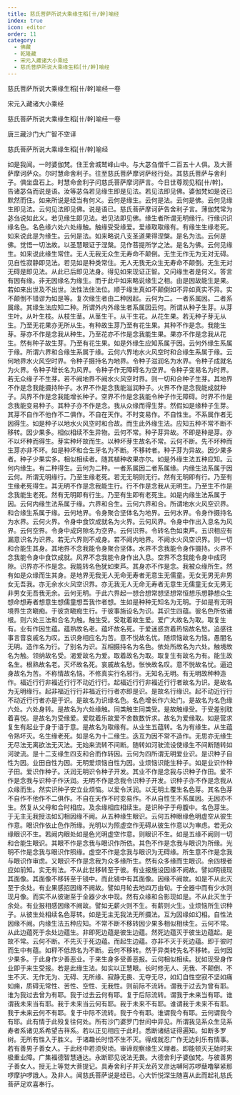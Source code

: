 ```yaml
---
title: 慈氏菩萨所说大乘缘生稻[卄/幹]喻经
index: true
icon: editor
order: 11
category:
  - 佛藏
  - 乾隆藏
  - 宋元入藏诸大小乘经
  - 慈氏菩萨所说大乘缘生稻[卄/幹]喻经
---
```


慈氏菩萨所说大乘缘生稻[卄/幹]喻经一卷  

宋元入藏诸大小乘经  

慈氏菩萨所说大乘缘生稻[卄/幹]喻经一卷  

唐三藏沙门大广智不空译  

慈氏菩萨所说大乘缘生稻[卄/幹]喻经  

如是我闻。一时婆伽梵。住王舍城鹫峰山中。与大苾刍僧千二百五十人俱。及大菩萨摩诃萨众。尔时慧命舍利子。往至慈氏菩萨摩诃萨经行处。其慈氏菩萨与舍利子。俱坐盘石上。时慧命舍利子问慈氏菩萨摩诃萨言。今日世尊观见稻[卄/幹]。告诸苾刍而说是语。汝等苾刍若见缘生即是见法。若见法即见佛。婆伽梵如是说已默然而住。如来所说是经当有何义。云何是缘生。云何是法。云何是佛。云何见缘生即见法。云何见法即见佛。说是语已。慈氏菩萨摩诃萨告舍利子言。薄伽梵常为苾刍说如此义。若见缘生即见法。若见法即见佛。缘生者所谓无明缘行。行缘识识缘名色。名色缘六处六处缘触。触缘受受缘爱。爱缘取取缘有。有缘生生缘老死。如来说此是为缘生。云何是法。如来略说八支圣道果得涅槃。是名为法。云何是佛。觉悟一切法故。以圣慧眼证于涅槃。见作菩提所学之法。是名为佛。云何见缘生。如来说此缘生常住。无人无我无众生无寿命不颠倒。无生无作无为无对无碍。见自性寂静即见法。若见如是种类常住。无人无我无众生无寿命不颠倒。无生无对无碍是即见法。从此已后即见法身。得见如来现证正智。又问缘生者是何义。答言有因有缘。非无因缘名为缘生。而于此中如来略说缘生之相。由是因故能生是果。若如来出世及不出世。法性法住法位。顺于缘生真如不颠倒如不异如真实不异。实不颠倒不错谬为如是等。复次缘生者由二种因起。云何为二。一者系属因。二者系属缘。其缘生法应知二种。所谓外内外缘生者系属因云何。所谓从种子生芽。从芽生叶。从叶生枝。从枝生茎。从茎生干。从干生花。从花生果。若无种子芽无从生。乃至无花果亦无所从生。有种故生芽乃至有花生果。其种不作是念。我能生芽。芽亦不作是念我从种生。乃至花亦不作是念我能生果。果亦不作是念我从花生。然有种子故生芽。乃至有花生果。如是外缘生应知系属于因。云何外缘生系属于缘。所谓六界和合缘生系属于缘。云何六界地水火风空时和合缘生系属于缘。云何地界水火风空时界。令种子摄持名为地界。令种子滋润名为水界。令种子成就名为火界。令种子增长名为风界。令种子作无障碍名为空界。令种子变易名为时界。若无众缘子不生芽。若不阙地界不阙水火风空时界。则一切和合种子生芽。其地界不作是念我能摄持种子。水界不作是念我能滋润种子。火界不作是念我能成就种子。风界不作是念我能增长种子。空界不作是念我能令种子作无障碍。时界不作是念我能变易种子。其种子亦不作是念。我从众缘而得生芽。然假如是缘种子生芽。其芽不自作不他作不二俱作。不自在天作。不时变易作。不自性生。不系属作者无因得生。如是种子以地水火风空时和合故。而生此外缘生法。应知五种不常不断不移转。因少果多。相似相续不生异物。云何不常。种子芽异故。不即是种是芽。亦不以坏种而得生。芽实种坏故而生。以种坏芽生故名不常。云何不断。先不坏种而生芽亦非不坏。如是种坏和合生牙名为不断。不移转者。种子芽为异故。因少果多者。种子少果实多。相似相续者。随其植种收果亦尔。如是外缘生法五种应知。云何内缘生。有二种得生。云何为二种。一者系属因二者系属缘。内缘生法系属于因云何。所谓无明缘行。乃至生缘老死。若无无明则无行。然有无明即有行。乃至有生缘老死得生。其无明不作是念我能生行。行不作是念我从无明生。乃至生不作是念我能生老死。然有无明即有行生。乃至有生即有老死生。如是内缘生法系属于因。云何内缘生法系属于缘。六界和合生。云何六界和合。所谓地水火风空识界。和合缘生系属于缘。云何地界。令身聚合坚体名为地界。云何水界。令身作摄持名为水界。云何火界。令身中食饮成就名为火界。云何风界。令身中作出入息名为风界。云何空界。令身中成窍隙名为空界。云何识界。令转名色如束芦。五识相应有漏意识名为识界。若无六界则不成身。若不阙内地界。不阙水火风空识界。则一切和合能生其身。其地界不念我能令身聚合坚体。水界不念我能令身作摄持。火界不念我能令身中食饮成就。风界不念我能令身作出入息。空界不念我能令身中成窍隙。识界亦不作是念。我能转名色犹如束芦。其身亦不作是念。我被众缘所生。然有如是众缘而生其身。是地界无我无人无命无寿者无意生无儒童。无女无男无非男女无吾我。亦无余水火风空识界。亦无我无人无命无寿者无意生无儒童无女无男无非男女无吾我无余。云何无明。于此六界起一想合想常想坚想常恒想乐想静想众生想命想寿者想意生想儒童想吾我作者想。生如是种种无知名为无明。于如是有无明境界生贪瞋痴。于彼贪瞋痴生行。于彼事施设名为识。其识生四蕴。彼名色所依诸根。则六处三法和合名为触。触生受。受耽着故生爱。爱广大故名为取。取复生有。业有作因生蕴。蕴熟故名老。蕴坏故名死。于爱迷惑贪着热恼故名愁。追感往事言音哀戚名为叹。五识身相应名为苦。意不悦故名忧。随烦恼故名为恼。愚闇名无明。造作名为行。了别名为识。互相摄持名为名色。依处所故名为六处。触境故名为触。领纳故名受。渴爱故名为爱。取着故名为取。取复生有故名为有。能生故名生。根熟故名老。灭坏故名死。哀戚故名愁。怅怏故名叹。意不悦故名忧。逼迫身故名为苦。不称情故名恼。不修真实行名邪行。无知名无明。有无明故种种造作。福近行行非福近行行不动近行行。起福近行行非福近行行者故名为识。是故名为无明缘行。起非福近行行非福近行行者亦即是识。是故名行缘识。起不动近行行不动近行行者亦是于识。是故名为识缘名色。名色增长作六处门。是故名为名色缘六处。六处身转。是故名为六处缘触。同类触生同类受。是故触缘受。于受差别耽着喜悦。是故名为受缘爱。爱耽着乐故爱不舍数数忻求。故名为爱缘取。如是营求复生有起业于身于语于意。是故名为取缘有。从业生五蕴转。名为有缘生。从生蕴令熟坏灭。名生缘老死。如是名为十二缘生。迭互为因不常不造作。无思亦无缘生无尽法无离欲法无灭法。无始来流转不间断。随转如河驶流设使缘生不间断随转如河驶流。是十二支缘生四支和合而作转因。云何为四所谓无明爱业识。是识种子自性为因。业田自性为因。无明爱烦恼自性为因。业烦恼识能生种子。如是业识作种子田。爱识作种子。沃润无明识令种子开发。其业不作是念我与识种子作田。爱不作是念我与识种子作沃润。无明不作是念我令识种子开发。识种子亦不作是念我从众缘而生。然实识种子安立业烦恼。以爱令沃润。以无明土覆生名色芽。其名色芽不自作不他作不二俱作。不自在天作不时变易作。不从自性生不系属因。无因亦不生。然复从父母和合时相应。及余缘相应相续生。是识种子于母腹中。名色芽生。于无主无我授法如幻相因缘不阙。从五种缘生眼识。云何五种眼缘色明虚空从彼生作意。眼识作依止色作所缘。光明以为照虚空作无碍从彼生作意以为审虑。若无众缘眼识不生。若阙内眼处如是色光明虚空作意。则眼识不生。如是五缘不阙则一切和合能生眼识。其眼不作是念我与眼识作所依。其色不作是念我与眼识为所缘。光明不作是念我与眼识作照缘。虚空不作是念我与眼识为无碍缘。所生意不作是念我与眼识作审虑。又眼识不作是念我为众多缘所生。然有众多缘而生眼识。余四根者应如前知。实无有法。不从此世移转至于彼。有业报施设因缘不阙故。譬如明镜现其面像。其面像不移转至于镜中。而此镜中有其面像。因缘不阙故。如是不从此灭至于余处。有业果感招因缘不阙故。譬如月轮去地四万由旬。于全器中而有少水则现月像。而实不从彼谢至于全器少水中现。然有众缘和合影现如是。不从此灭生于余处。有业报相感因缘不阙故。譬如无薪火则不生。有薪则火生。业烦恼所生识种子。从彼生处相续名色芽转。如是无主无我法无所摄法。互为因缘如幻相。自性法因缘不阙。内缘生法五种应知。不常不断不移转因少果多相似相续生。云何不常。从此边蕴死于余处边蕴生。非即死边蕴是彼生边蕴。然死边蕴灭于彼生边蕴起。是故不常。云何不断。不先灭于死边蕴。而起生边蕴。亦非不灭于死边蕴。即于彼时而生中有蕴。如秤不低昂名为不断。云何不移转。然于异类转先名不移转。云何因少果多。于此身作少善恶业。于来生身多受善恶报。云何相似相续。犹如现受身作业即于来生受报。若是此缘生法。如实以正慧眼。长时修无人、无我、不颠倒、不生不灭、无作无为、无碍、无所缘、寂静无畏、无夺无尽，如幻自性空寂不坚如痛如痈，质碍无常性、苦性、空性、无我性。则前际不流转。谓我于过去为曾有耶。谁为我过去曾为有耶。我于过去云何有耶。复于后际流转。谓我于未来当有耶。谁谓我未来当有耶。我于未来当云何有耶。我于未来不有耶。谁谓我于未来不有耶。我于未来云何不有耶。复于中际不流转。我于今有耶。谁谓我今有耶。云何谓我今有耶。此有情于此殁复往何处。所有沙门婆罗门世间中异见。所谓我见系众生见系寿者系诸见系希望吉祥系。若以正见相应于此时。悉断诸结证得遍知。如断多罗树。无所有性入于胜义。于诸趣长时悟不生不灭。得成就忍广作无边利乐有情事。若有善男子善女人。于此经中若须臾顷。审谛观察缘生义理者。即能顿灭无始时来极重业障。广集福德智慧通达。永断耶见说法无畏。大德舍利子婆伽梵。与彼善男子善女人。授无上等觉大菩提记。具寿舍利子并天龙药叉彦达嚩阿苏啰蘖噜拏紧那啰摩护啰誐人。及非人。闻慈氏菩萨说是经已。心大忻悦深生随喜从此而起礼慈氏菩萨足欢喜奉行。  
